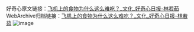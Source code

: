 好奇心原文链接：[飞机上的食物为什么这么难吃？_文化_好奇心日报-林若茹](https://www.qdaily.com/articles/679.html)
WebArchive归档链接：[飞机上的食物为什么这么难吃？_文化_好奇心日报-林若茹](http://web.archive.org/web/20170919224902/http://www.qdaily.com/articles/679.html)
![image](http://ww3.sinaimg.cn/large/007d5XDply1g3v44nl39pj30u02tj7wh)